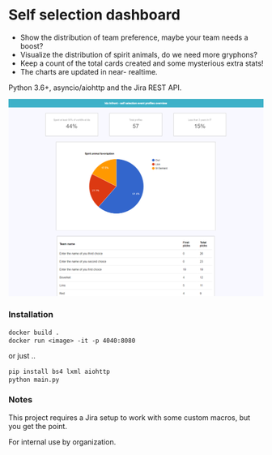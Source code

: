 # Self selection dashboard

- Show the distribution of team preference, maybe your team needs a boost?
- Visualize the distribution of spirit animals, do we need more gryphons?
- Keep a count of the total cards created and some mysterious extra stats!
- The charts are updated in near- realtime.

Python 3.6+, asyncio/aiohttp and the Jira REST API.

![Image of Yaktocat](screenshot.png)

### Installation

```console
docker build .
docker run <image> -it -p 4040:8080
```

or just ..

```console
pip install bs4 lxml aiohttp
python main.py
```

### Notes

This project requires a Jira setup to work with some custom macros, but you get the point.

For internal use by organization.